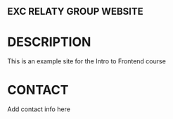 EXC RELATY GROUP WEBSITE
---

# DESCRIPTION

This is an example site for the Intro to Frontend course

# CONTACT

Add contact info here
